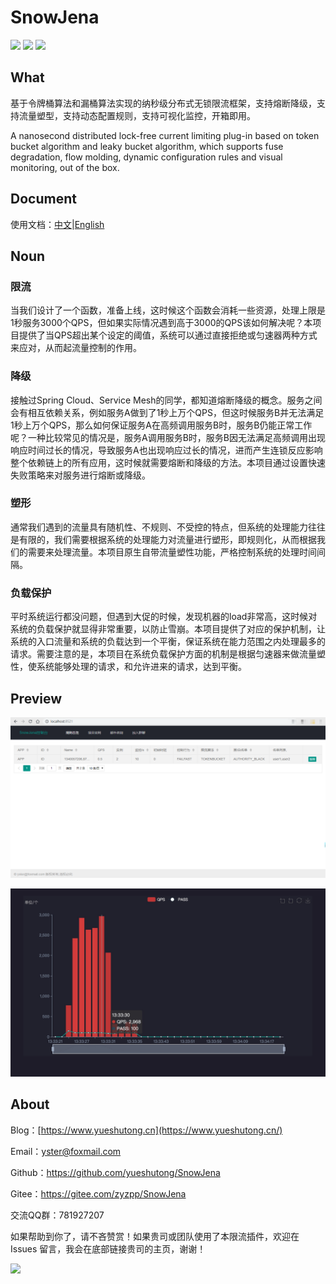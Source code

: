 # SnowJena

![](https://img.shields.io/badge/Language-Java8-green.svg)
![](https://img.shields.io/badge/Maven-3-green.svg)
![](https://img.shields.io/badge/LICENSE-Apache-green.svg)

## What

基于令牌桶算法和漏桶算法实现的纳秒级分布式无锁限流框架，支持熔断降级，支持流量塑型，支持动态配置规则，支持可视化监控，开箱即用。

A nanosecond distributed lock-free current limiting plug-in based on token bucket algorithm and leaky bucket algorithm, which supports fuse degradation, flow molding, dynamic configuration rules and visual monitoring, out of the box. 

## Document

使用文档：[中文](https://www.yueshutong.cn/SnowJena/README-CN)|[English](https://www.yueshutong.cn/SnowJena/README-EN)

## Noun

### 限流

当我们设计了一个函数，准备上线，这时候这个函数会消耗一些资源，处理上限是1秒服务3000个QPS，但如果实际情况遇到高于3000的QPS该如何解决呢？本项目提供了当QPS超出某个设定的阈值，系统可以通过直接拒绝或匀速器两种方式来应对，从而起流量控制的作用。

### 降级

接触过Spring Cloud、Service Mesh的同学，都知道熔断降级的概念。服务之间会有相互依赖关系，例如服务A做到了1秒上万个QPS，但这时候服务B并无法满足1秒上万个QPS，那么如何保证服务A在高频调用服务B时，服务B仍能正常工作呢？一种比较常见的情况是，服务A调用服务B时，服务B因无法满足高频调用出现响应时间过长的情况，导致服务A也出现响应过长的情况，进而产生连锁反应影响整个依赖链上的所有应用，这时候就需要熔断和降级的方法。本项目通过设置快速失败策略来对服务进行熔断或降级。

### 塑形

通常我们遇到的流量具有随机性、不规则、不受控的特点，但系统的处理能力往往是有限的，我们需要根据系统的处理能力对流量进行塑形，即规则化，从而根据我们的需要来处理流量。本项目原生自带流量塑性功能，严格控制系统的处理时间间隔。

### 负载保护

平时系统运行都没问题，但遇到大促的时候，发现机器的load非常高，这时候对系统的负载保护就显得非常重要，以防止雪崩。本项目提供了对应的保护机制，让系统的入口流量和系统的负载达到一个平衡，保证系统在能力范围之内处理最多的请求。需要注意的是，本项目在系统负载保护方面的机制是根据匀速器来做流量塑性，使系统能够处理的请求，和允许进来的请求，达到平衡。

## Preview

![](./picture/1559627712394.png)

![](./picture/monitor.jpg)


## About

Blog：[https://www.yueshutong.cn](https://www.yueshutong.cn/)

Email：[yster@foxmail.com](mailto:yster@foxmail.com)

Github：<https://github.com/yueshutong/SnowJena>

Gitee：<https://gitee.com/zyzpp/SnowJena>

交流QQ群：781927207

如果帮助到你了，请不吝赞赏！如果贵司或团队使用了本限流插件，欢迎在 Issues 留言，我会在底部链接贵司的主页，谢谢！

<img src="https://gitee.com/zyzpp/Doctor/raw/master/picture/%E8%B5%9E%E8%B5%8F%E7%A0%81.png" width="300px">
